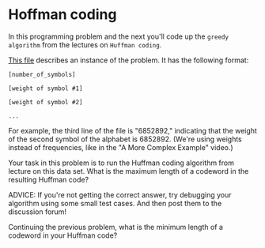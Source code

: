 # Hoffman coding

In this programming problem and the next you'll code up the `greedy algorithm` from the lectures on `Huffman coding`.

[This file](https://github.com/Chang-Chia-Chi/Cousera-Standford-Algorithm-Specialization/blob/main/Greedy%20Algorithms%2C%20Minimum%20Spanning%20Trees%2C%20and%20Dynamic%20Programming/week3/huffman.txt) describes an instance of the problem. It has the following format:
```
[number_of_symbols]

[weight of symbol #1]

[weight of symbol #2]

...
```

For example, the third line of the file is "6852892," indicating that the weight of the second symbol of the alphabet is 6852892. (We're using weights instead of frequencies, like in the "A More Complex Example" video.)

Your task in this problem is to run the Huffman coding algorithm from lecture on this data set. What is the maximum length of a codeword in the resulting Huffman code?

ADVICE: If you're not getting the correct answer, try debugging your algorithm using some small test cases. And then post them to the discussion forum!

Continuing the previous problem, what is the minimum length of a codeword in your Huffman code?
